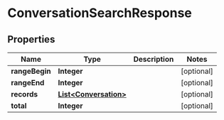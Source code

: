 
# ConversationSearchResponse

## Properties
Name | Type | Description | Notes
------------ | ------------- | ------------- | -------------
**rangeBegin** | **Integer** |  |  [optional]
**rangeEnd** | **Integer** |  |  [optional]
**records** | [**List&lt;Conversation&gt;**](Conversation.md) |  |  [optional]
**total** | **Integer** |  |  [optional]



